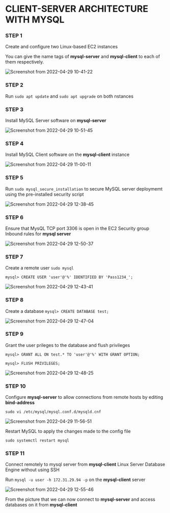 # CLIENT-SERVER ARCHITECTURE WITH MYSQL

### STEP 1
Create and configure two Linux-based EC2 instances

You can give the name tags of **mysql-server** and **mysql-client** to each of them respectively.

![Screenshot from 2022-04-29 10-41-22](https://user-images.githubusercontent.com/34113547/165932762-d09c244b-72fc-442c-933f-c1ccf9bae78f.png)

### STEP 2
Run `sudo apt update` and `sudo apt upgrade` on both nstances

### STEP 3
Install MySQL Server software  on **mysql-server**

![Screenshot from 2022-04-29 10-51-45](https://user-images.githubusercontent.com/34113547/165932818-87dadaab-7a12-46e5-878d-54f8abe3de04.png)

### STEP 4
Install MySQL Client software on the **mysql-client** instance

![Screenshot from 2022-04-29 11-00-11](https://user-images.githubusercontent.com/34113547/165932844-d8bf723c-5771-4e9d-aba3-4b2aca7a9650.png)

### STEP 5
Run `sudo mysql_secure_installation` to secure MySQL server deploymemt using the pre-installed security script

![Screenshot from 2022-04-29 12-38-45](https://user-images.githubusercontent.com/34113547/165932897-9af09d0a-e435-4604-b2ea-16165289ebe5.png)

### STEP 6
Ensure that MysQL TCP port 3306 is open in the EC2 Security group Inbound rules for **mysql server**

![Screenshot from 2022-04-29 12-50-37](https://user-images.githubusercontent.com/34113547/165932933-48010dcf-07ce-4e6b-b468-8651a99d5117.png)


### STEP 7
Create a remote user
`sudo mysql`

`mysql> CREATE USER 'user'@'%' IDENTIFIED BY 'Pass1234_';`

![Screenshot from 2022-04-29 12-43-41](https://user-images.githubusercontent.com/34113547/165933013-a5a97eed-f2bb-44ae-811f-e0be0a40689c.png)

###  STEP 8
Create a database
`mysql> CREATE DATABASE test;`

![Screenshot from 2022-04-29 12-47-04](https://user-images.githubusercontent.com/34113547/165933060-ad2ee101-c901-4da4-b5e8-9d8459c23edd.png)

### STEP 9
Grant the user prileges to the database and flush privileges

`mysql> GRANT ALL ON test.* TO 'user'@'%' WITH GRANT OPTION;`

`mysql> FLUSH PRIVILEGES;`

![Screenshot from 2022-04-29 12-48-25](https://user-images.githubusercontent.com/34113547/165933139-1a620887-7e5d-4d62-a7d9-8d7142c287fd.png)


### STEP 10
Configure **mysql-server** to allow connections from remote hosts by editing **bind-address**

`sudo vi /etc/mysql/mysql.conf.d/mysqld.cnf`

![Screenshot from 2022-04-29 11-56-51](https://user-images.githubusercontent.com/34113547/165933231-8cdecadc-7aea-47d8-ac7e-fd6e9b942b90.png)

Restart MySQL to apply the changes made to the config file

`sudo systemctl restart mysql`

### STEP 11
Connect remotely to mysql server from **mysql-client** Linux Server Database Engine without using SSH

Run `mysql -u user -h 172.31.29.94 -p` on the **mysql-client** server

![Screenshot from 2022-04-29 12-55-46](https://user-images.githubusercontent.com/34113547/165933356-436d66bd-625e-48dc-8c85-36b363c7d9da.png)

From the picture that we can now connect to **mysql-server** and access databases on it from **mysql-client**
